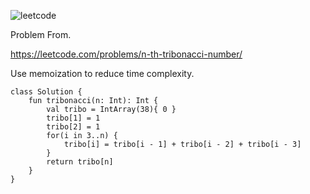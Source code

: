 ![leetcode](https://user-images.githubusercontent.com/77060863/215396353-35f909b4-b23b-4b21-a494-20bae31f0ede.PNG)

Problem From.

https://leetcode.com/problems/n-th-tribonacci-number/

Use memoization to reduce time complexity.

```
class Solution {
    fun tribonacci(n: Int): Int {
        val tribo = IntArray(38){ 0 }
        tribo[1] = 1
        tribo[2] = 1
        for(i in 3..n) {
            tribo[i] = tribo[i - 1] + tribo[i - 2] + tribo[i - 3]
        }
        return tribo[n]
    }
}
```
